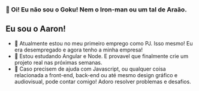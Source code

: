 ### 👋 Oi! Eu não sou o Goku! Nem o Iron-man ou um tal de Araão.
## Eu sou o Aaron!

- 🔭 Atualmente estou no meu primeiro emprego como PJ. Isso mesmo! Eu era desempregado e agora tenho a minha empresa!
- 🌱 Estou estudando Angular e Node. E provavel que finalmente crie um projeto real nas próximas semanas.
- 💬 Caso precisem de ajuda com Javascript, ou qualquer coisa relacionada a front-end, back-end ou até mesmo design gráfico e audiovisual, pode contar comigo! Adoro resolver problemas e desafios.

<!--
Here some special emojis:
- 🔭 - 🌱 - 👯 - 🤔 - 💬 - 📫 - 😄 - ⚡
-->
